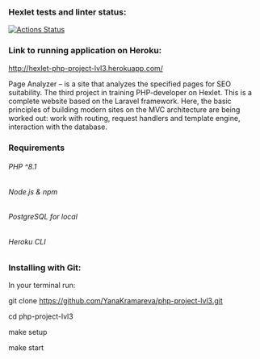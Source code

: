 ### Hexlet tests and linter status:
[![Actions Status](https://github.com/YanaKramareva/php-project-lvl3/workflows/hexlet-check/badge.svg)](https://github.com/YanaKramareva/php-project-lvl3/actions)

### Link to running application on Heroku:
http://hexlet-php-project-lvl3.herokuapp.com/

Page Analyzer – is a site that analyzes the specified pages for SEO suitability.
The third project in training PHP-developer on Hexlet.
This is a complete website based on the Laravel framework.
Here, the basic principles of building modern sites on the MVC architecture are being worked out:
work with routing, request handlers and template engine, interaction with the database.

### Requirements
###### PHP ^8.1
###### Node.js & npm
###### PostgreSQL for local
###### Heroku CLI

### Installing with Git:

In your terminal run:

 git clone https://github.com/YanaKramareva/php-project-lvl3.git

 cd php-project-lvl3

 make setup

 make start
